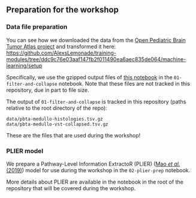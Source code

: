## Preparation for the workshop

### Data file preparation

You can see how we downloaded the data from the [Open Pediatric Brain Tumor Atlas project](https://github.com/AlexsLemonade/OpenPBTA-analysis#openpbta-analysis) and transformed it here: https://github.com/AlexsLemonade/training-modules/tree/ddc9c76e03aaf147fb2f011490ea6aec835de064/machine-learning/setup

Specifically, we use the gzipped output files of [this notebook](https://htmlpreview.github.io/?https://github.com/AlexsLemonade/training-modules/blob/ddc9c76e03aaf147fb2f011490ea6aec835de064/machine-learning/setup/01-transform-rnaseq.nb.html) in the `01-filter-and-collapse` notebook.
Note that these files are not tracked in this repository, due in part to file size.

The output of `01-filter-and-collapse` is tracked in this repository (paths relative to the root directory of the repo):

```
data/pbta-medullo-histologies.tsv.gz
data/pbta-medullo-vst-collapsed.tsv.gz
```

These are the files that are used during the workshop!

### PLIER model

We prepare a Pathway-Level Information ExtractoR (PLIER) ([Mao *et al.* (2019)](https://doi.org/10.1038/s41592-019-0456-1)) model for use during the workshop in the `02-plier-prep` notebook. 

More details about PLIER are available in the notebook in the root of the repository that will be covered during the workshop.
